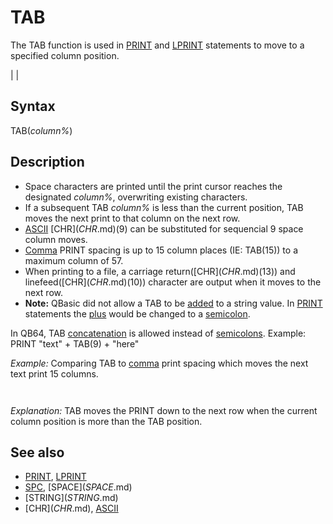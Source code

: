 # TAB

The TAB function is used in [PRINT](PRINT.md) and [LPRINT](LPRINT.md) statements to move to a specified column position.

  

|  |

## Syntax

TAB(*column%*)
  

## Description

* Space characters are printed until the print cursor reaches the designated *column%*, overwriting existing characters.
* If a subsequent TAB *column%* is less than the current position, TAB moves the next print to that column on the next row.
* [ASCII](ASCII.md) [CHR$](CHR$.md)(9) can be substituted for sequencial 9 space column moves.
* [Comma](Comma.md) PRINT spacing is up to 15 column places (IE: TAB(15)) to a maximum column of 57.
* When printing to a file, a carriage return([CHR$](CHR$.md)(13)) and linefeed([CHR$](CHR$.md)(10)) character are output when it moves to the next row.
* **Note:** QBasic did not allow a TAB to be [added](added.md) to a string value. In [PRINT](PRINT.md) statements the [plus](plus.md) would be changed to a [semicolon](semicolon.md).

In QB64, TAB [concatenation](concatenation.md) is allowed instead of [semicolons](semicolons.md). Example: PRINT "text" + TAB(9) + "here"
  

*Example:* Comparing TAB to [comma](comma.md) print spacing which moves the next text print 15 columns.

``` [PRINT](PRINT.md) TAB(15); "T" 'TAB spacing  [PRINT](PRINT.md) , "T" 'comma spacing  [PRINT](PRINT.md) TAB(15); "T"; TAB(20); "A"; TAB(15); "B" 'semicolons add nothing to position  [PRINT](PRINT.md) TAB(15); "T", TAB(20); "A"; TAB(15); "B" 'comma moves column position beyond 20  
```

```               T               T               T    A               B               T                    A               B 
```

*Explanation:* TAB moves the PRINT down to the next row when the current column position is more than the TAB position.
  

## See also

* [PRINT](PRINT.md), [LPRINT](LPRINT.md)
* [SPC](SPC.md), [SPACE$](SPACE$.md)
* [STRING$](STRING$.md)
* [CHR$](CHR$.md), [ASCII](ASCII.md)

  
